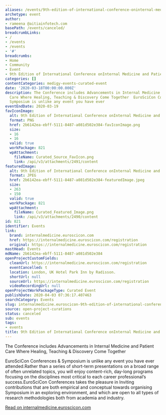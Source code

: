 ```yaml
---
aliases: /events/9th-edition-of-international-conference-oninternal-medicine-and-patient-care
archetype: event
author:
- rameena @aitiainfotech.com
basePath: /events/canceled/
breadcrumbLinks:
- /
- /events
- /events
- '#'
breadcrumbs:
- Home
- Community
- Event
- 9th Edition of International Conference onInternal Medicine and Patient Care
categories: []
contentCategories: medigy-events-curated-event
date: '2020-03-18T00:00:00.000Z'
description: The Conference includes Advancements in Internal Medicine and Patient
  Care Where Healing, Teaching & Discovery Come Together  EuroSciCon Conferences &
  Symposium is unlike any event you have ever
eventEndDate: 2020-03-19
favIconImage:
  alt: 9th Edition of International Conference onInternal Medicine and Patient Care
  format: PNG
  href: 2b6142ea-ebff-5111-8487-a081d502e384-favIconImage.png
  size:
  - 16
  - 16
  valid: true
  workPackage: 821
  wpAttachment:
    fileName: Curated_Source_FavIcon.png
    link: /api/v3/attachments/2491/content
featuredImage:
  alt: 9th Edition of International Conference onInternal Medicine and Patient Care
  format: JPEG
  href: 2b6142ea-ebff-5111-8487-a081d502e384-featuredImage.jpeg
  size:
  - 263
  - 150
  valid: true
  workPackage: 821
  wpAttachment:
    fileName: Curated_Featured_Image.png
    link: /api/v3/attachments/2490/content
id: 821
identifier: Events
link:
  brand: internalmedicine.euroscicon.com
  href: https://internalmedicine.euroscicon.com/registration
  original: https://internalmedicine.euroscicon.com/registration
mastHead: Events
mdName: 2b6142ea-ebff-5111-8487-a081d502e384
openProjectCustomFields:
  cleanUrl: https://internalmedicine.euroscicon.com/registration
  eventCancelled: t
  location: London, UK Hotel Park Inn by Radisson.
  shortUrl: null
  sourceUrl: https://internalmedicine.euroscicon.com/registration
  videoRecordingUrl: null
openProjectWorkPackageType: Curated Event
publishDate: 2020-04-03 07:36:17.407463
searchCategory: Events
slug: internalmedicine.euroscicon-9th-edition-of-international-conference-oninternal-medicine-and-patient-care
source: open-project-curations
status: canceled
sub: events
tags:
- events
title: 9th Edition of International Conference onInternal Medicine and Patient Care
---
```


The Conference includes Advancements in Internal Medicine and Patient Care Where Healing, Teaching &amp; Discovery Come Together

EuroSciCon Conferences &amp; Symposium is unlike any event you have ever attended.Rather than a series of short-term presentations on a broad range of often unrelated topics, you will enjoy content-rich, day-long programs focusing on the disciplines most critical to each career professional’s success.EuroSciCon Conferences takes the pleasure in Inviting contributions that are both empirical and conceptual towards organising Symposium in an exploring environment, and which are open to all types of research methodologies both from academia and industry.

[Read on internalmedicine.euroscicon.com](https://internalmedicine.euroscicon.com/registration)